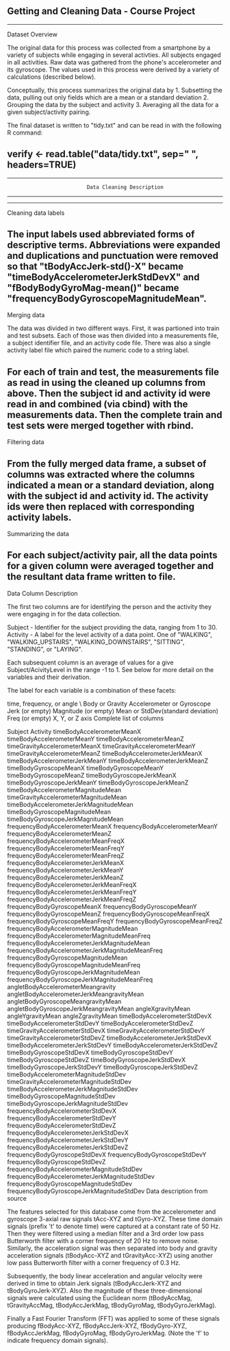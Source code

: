 ## Getting and Cleaning Data - Course Project

 ----
Dataset Overview

The original data for this process was collected from a smartphone by a variety of subjects while engaging in several activties. All subjects engaged in all activities. Raw data was gathered from the phone's accelerometer and its gyroscope. The values used in this process were derived by a variety of calculations (described below).

Conceptually, this process summarizes the original data by 1. Subsetting the data, pulling out only fields which are a mean or a standard deviation 2. Grouping the data by the subject and activity 3. Averaging all the data for a given subject/activity pairing.

The final dataset is written to "tidy.txt" and can be read in with the following R command:

verify <- read.table("data/tidy.txt", sep=" ", headers=TRUE)
 ----
 ----
                              Data Cleaning Description
 ----
  ----
 
Cleaning data labels

The input labels used abbreviated forms of descriptive terms. Abbreviations were expanded and duplications and punctuation were removed so that "tBodyAccJerk-std()-X" became "timeBodyAccelerometerJerkStdDevX" and "fBodyBodyGyroMag-mean()" became "frequencyBodyGyroscopeMagnitudeMean".
 ----
Merging data

The data was divided in two different ways. First, it was partioned into train and test subsets. Each of those was then divided into a measurements file, a subject identifier file, and an activity code file. There was also a single activity label file which paired the numeric code to a string label.

For each of train and test, the measurements file as read in using the cleaned up columns from above. Then the subject id and activity id were read in and combined (via cbind) with the measurements data. Then the complete train and test sets were merged together with rbind.
 ----
Filtering data

From the fully merged data frame, a subset of columns was extracted where the columns indicated a mean or a standard deviation, along with the subject id and activity id. The activity ids were then replaced with corresponding activity labels.
 ----
 Summarizing the data
 
For each subject/activity pair, all the data points for a given column were averaged together and the resultant data frame written to file.
 ----
Data Column Description
 
The first two columns are for identifying the person and the activity they were engaging in for the data collection.

Subject - Identifier for the subject providing the data, ranging from 1 to 30.
Activity - A label for the level activity of a data point. One of "WALKING", "WALKING_UPSTAIRS", "WALKING_DOWNSTAIRS", "SITTING", "STANDING", or "LAYING".

Each subsequent column is an average of values for a give Subject/AcivityLevel in the range -1 to 1. See below for more detail on the variables and their derivation.

The label for each variable is a combination of these facets:

time, frequency, or angle \\
Body or Gravity
Accelerometer or Gyroscope
Jerk (or empty)
Magnitude (or empty)
Mean or StdDev(standard deviation)
Freq (or empty)
X, Y, or Z axis
Complete list of columns

Subject
Activity
timeBodyAccelerometerMeanX
timeBodyAccelerometerMeanY
timeBodyAccelerometerMeanZ
timeGravityAccelerometerMeanX
timeGravityAccelerometerMeanY
timeGravityAccelerometerMeanZ
timeBodyAccelerometerJerkMeanX
timeBodyAccelerometerJerkMeanY
timeBodyAccelerometerJerkMeanZ
timeBodyGyroscopeMeanX
timeBodyGyroscopeMeanY
timeBodyGyroscopeMeanZ
timeBodyGyroscopeJerkMeanX
timeBodyGyroscopeJerkMeanY
timeBodyGyroscopeJerkMeanZ
timeBodyAccelerometerMagnitudeMean
timeGravityAccelerometerMagnitudeMean
timeBodyAccelerometerJerkMagnitudeMean
timeBodyGyroscopeMagnitudeMean
timeBodyGyroscopeJerkMagnitudeMean
frequencyBodyAccelerometerMeanX
frequencyBodyAccelerometerMeanY
frequencyBodyAccelerometerMeanZ
frequencyBodyAccelerometerMeanFreqX
frequencyBodyAccelerometerMeanFreqY
frequencyBodyAccelerometerMeanFreqZ
frequencyBodyAccelerometerJerkMeanX
frequencyBodyAccelerometerJerkMeanY
frequencyBodyAccelerometerJerkMeanZ
frequencyBodyAccelerometerJerkMeanFreqX
frequencyBodyAccelerometerJerkMeanFreqY
frequencyBodyAccelerometerJerkMeanFreqZ
frequencyBodyGyroscopeMeanX
frequencyBodyGyroscopeMeanY
frequencyBodyGyroscopeMeanZ
frequencyBodyGyroscopeMeanFreqX
frequencyBodyGyroscopeMeanFreqY
frequencyBodyGyroscopeMeanFreqZ
frequencyBodyAccelerometerMagnitudeMean
frequencyBodyAccelerometerMagnitudeMeanFreq
frequencyBodyAccelerometerJerkMagnitudeMean
frequencyBodyAccelerometerJerkMagnitudeMeanFreq
frequencyBodyGyroscopeMagnitudeMean
frequencyBodyGyroscopeMagnitudeMeanFreq
frequencyBodyGyroscopeJerkMagnitudeMean
frequencyBodyGyroscopeJerkMagnitudeMeanFreq
angletBodyAccelerometerMeangravity
angletBodyAccelerometerJerkMeangravityMean
angletBodyGyroscopeMeangravityMean
angletBodyGyroscopeJerkMeangravityMean
angleXgravityMean
angleYgravityMean
angleZgravityMean
timeBodyAccelerometerStdDevX
timeBodyAccelerometerStdDevY
timeBodyAccelerometerStdDevZ
timeGravityAccelerometerStdDevX
timeGravityAccelerometerStdDevY
timeGravityAccelerometerStdDevZ
timeBodyAccelerometerJerkStdDevX
timeBodyAccelerometerJerkStdDevY
timeBodyAccelerometerJerkStdDevZ
timeBodyGyroscopeStdDevX
timeBodyGyroscopeStdDevY
timeBodyGyroscopeStdDevZ
timeBodyGyroscopeJerkStdDevX
timeBodyGyroscopeJerkStdDevY
timeBodyGyroscopeJerkStdDevZ
timeBodyAccelerometerMagnitudeStdDev
timeGravityAccelerometerMagnitudeStdDev
timeBodyAccelerometerJerkMagnitudeStdDev
timeBodyGyroscopeMagnitudeStdDev
timeBodyGyroscopeJerkMagnitudeStdDev
frequencyBodyAccelerometerStdDevX
frequencyBodyAccelerometerStdDevY
frequencyBodyAccelerometerStdDevZ
frequencyBodyAccelerometerJerkStdDevX
frequencyBodyAccelerometerJerkStdDevY
frequencyBodyAccelerometerJerkStdDevZ
frequencyBodyGyroscopeStdDevX
frequencyBodyGyroscopeStdDevY
frequencyBodyGyroscopeStdDevZ
frequencyBodyAccelerometerMagnitudeStdDev
frequencyBodyAccelerometerJerkMagnitudeStdDev
frequencyBodyGyroscopeMagnitudeStdDev
frequencyBodyGyroscopeJerkMagnitudeStdDev
Data description from source

The features selected for this database come from the accelerometer and gyroscope 3-axial raw signals tAcc-XYZ and tGyro-XYZ. These time domain signals (prefix 't' to denote time) were captured at a constant rate of 50 Hz. Then they were filtered using a median filter and a 3rd order low pass Butterworth filter with a corner frequency of 20 Hz to remove noise. Similarly, the acceleration signal was then separated into body and gravity acceleration signals (tBodyAcc-XYZ and tGravityAcc-XYZ) using another low pass Butterworth filter with a corner frequency of 0.3 Hz.

Subsequently, the body linear acceleration and angular velocity were derived in time to obtain Jerk signals (tBodyAccJerk-XYZ and tBodyGyroJerk-XYZ). Also the magnitude of these three-dimensional signals were calculated using the Euclidean norm (tBodyAccMag, tGravityAccMag, tBodyAccJerkMag, tBodyGyroMag, tBodyGyroJerkMag).

Finally a Fast Fourier Transform (FFT) was applied to some of these signals producing fBodyAcc-XYZ, fBodyAccJerk-XYZ, fBodyGyro-XYZ, fBodyAccJerkMag, fBodyGyroMag, fBodyGyroJerkMag. (Note the 'f' to indicate frequency domain signals).
